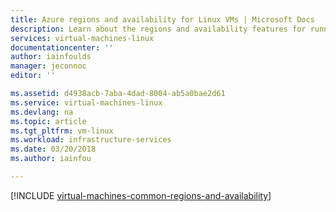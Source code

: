 ```yaml
---
title: Azure regions and availability for Linux VMs | Microsoft Docs
description: Learn about the regions and availability features for running Linux virtual machines in Azure
services: virtual-machines-linux
documentationcenter: ''
author: iainfoulds
manager: jeconnoc
editor: ''

ms.assetid: d4938acb-7aba-4dad-8004-ab5a0bae2d61
ms.service: virtual-machines-linux
ms.devlang: na
ms.topic: article
ms.tgt_pltfrm: vm-linux
ms.workload: infrastructure-services
ms.date: 03/20/2018
ms.author: iainfou

---
```


[!INCLUDE [virtual-machines-common-regions-and-availability](../../../includes/virtual-machines-common-regions-and-availability.md)]


